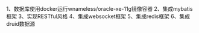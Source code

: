 1、数据库使用docker运行wnameless/oracle-xe-11g镜像容器
2、集成mybatis框架
3、实现RESTful风格
4、集成websocket框架
5、集成redis框架
6、集成druid数据源